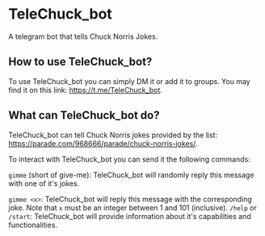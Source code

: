 # TeleChuck_bot
A telegram bot that tells Chuck Norris Jokes.

## How to use TeleChuck_bot?
To use TeleChuck_bot you can simply DM it or add it to groups. You may find it on this link: https://t.me/TeleChuck_bot.

## What can TeleChuck_bot do?
TeleChuck_bot can tell Chuck Norris jokes provided by the list: https://parade.com/968666/parade/chuck-norris-jokes/.

To interact with TeleChuck_bot you can send it the following commands:

`gimme` (short of give-me): TeleChuck_bot will randomly reply this message with one of it's jokes.

`gimme <x>`: TeleChuck_bot will reply this message with the corresponding joke. Note that `x` must be an integer between 1 and 101 (inclusive). 
`/help` or `/start`: TeleChuck_bot will provide information about it's capabilities and functionalities.


